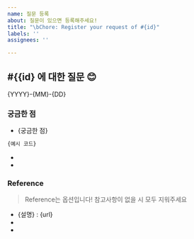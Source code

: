 ```yaml
---
name: 질문 등록
about: 질문이 있으면 등록해주세요!
title: "\bChore: Register your request of #{id}"
labels: ''
assignees: ''

---
```


## #{{id} 에 대한 질문 😊
{YYYY}-{MM}-{DD}

### 궁금한 점
- {궁금한 점}
```python
{예시 코드}
```
-
-

### Reference
> Reference는 옵션입니다! 참고사항이 없을 시 모두 지워주세요
- {설명} : {url}
-
-
